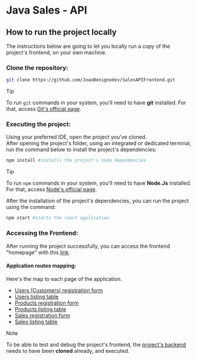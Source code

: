 # Java Sales - API
## How to run the project locally
The instructions below are going to let you locally run a copy of the project's frontend, on your own machine.
### Clone the repository:
```bash
git clone https://github.com/JoaoBenignodev/SalesAPIFrontend.git
```
> [!TIP]
> To run `git` commands in your system, you'll need to have **git** installed. For that, access [Git's official page](https://git-scm.com/).
### Executing the project:
Using your preferred IDE, open the project you've cloned.
</br>
After opening the project's folder, using an integrated or dedicated terminal, run the command below to install the project's dependencies:

```bash
npm install #installs the project's node dependencies
```
> [!TIP]
> To run `npm` commands in your system, you'll need to have **Node.Js** installed. For that, access [Node's official page](https://nodejs.org/en).

After the installation of the project's dependencies, you can run the project using the command:

```bash
npm start #starts the react application
```
### Accessing the Frontend:
After running the project successfully, you can access the frontend "homepage" with this [link](http://localhost:3000/).
#### Applcation routes mapping:
Here's the map to each page of the application.
- [Users (Customers) registration form](http://localhost:3000/users/add/)
- [Users listing table](http://localhost:3000/users/)
- [Products registration form](http://localhost:3000/products/add/)
- [Products listing table](http://localhost:3000/products/)
- [Sales registration form](http://localhost:3000/sales/add)
- [Sales listing table](http://localhost:3000/sales/)
> [!NOTE]
> To be able to test and debug the project's frontend, the [project's backend](https://github.com/JoaoBenignodev/SalesAPIBackend) needs to have been **cloned** already, and executed. 